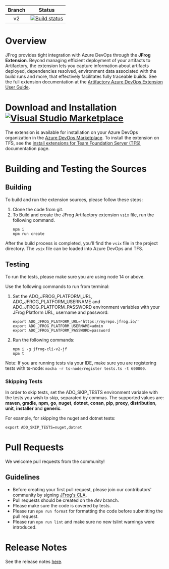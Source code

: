 |Branch|Status|
|:---:|---|
|v2|[![Build status](https://ci.appveyor.com/api/projects/status/ki6edykufqy9h5bl/branch/v2?svg=true)](https://ci.appveyor.com/project/jfrog-ecosystem/artifactory-azure-devops-extension/branch/v2)|

# Overview
JFrog provides tight integration with Azure DevOps through the **JFrog Extension**.
Beyond managing efficient deployment of your artifacts to Artifactory, the extension lets you capture information about artifacts deployed, dependencies resolved, environment data associated with the build runs and more, 
that effectively facilitates fully traceable builds.
See the full extension documentation at the [Artifactory Azure DevOps Extension User Guide](https://www.jfrog.com/confluence/display/JFROG/Artifactory+Azure+DevOps+Extension).

# Download and Installation [![Visual Studio Marketplace](https://vsmarketplacebadge.apphb.com/version-short/JFrog.jfrog-azure-devops-extension.svg)](https://marketplace.visualstudio.com/items?itemName=JFrog.jfrog-azure-devops-extension)
The extension is available for installation on your Azure DevOps organization in the [Azure DevOps Marketplace](https://marketplace.visualstudio.com/items?itemName=JFrog.jfrog-azure-devops-extension).
To install the extension on TFS, see the [install extensions for Team Foundation Server (TFS)](https://docs.microsoft.com/en-us/azure/devops/marketplace/get-tfs-extensions?view=tfs-2018#install-extensions-while-connected-to-tfs) documentation page.

# Building and Testing the Sources
## Building
To build and run the extension sources, please follow these steps:
1. Clone the code from git.
2. To Build and create the JFrog Artifactory extension `vsix` file, run the following command.
    ```
    npm i
    npm run create
    ```
After the build process is completed, you'll find the `vsix` file in the project directory.
The `vsix` file can be loaded into Azure DevOps and TFS.

## Testing
To run the tests, please make sure you are using node 14 or above.

Use the following commands to run from terminal:
1. Set the ADO_JFROG_PLATFORM_URL, ADO_JFROG_PLATFORM_USERNAME and ADO_JFROG_PLATFORM_PASSWORD environment variables with your JFrog Platform URL, username and password:
    ```
    export ADO_JFROG_PLATFORM_URL='https://myrepo.jfrog.io/'
    export ADO_JFROG_PLATFORM_USERNAME=admin
    export ADO_JFROG_PLATFORM_PASSWORD=password
    ```
   
2. Run the following commands:
    ```
    npm i -g jfrog-cli-v2-jf
    npm t
    ```

Note: If you are running tests via your IDE, make sure you are registering tests with ts-node: `mocha -r ts-node/register tests.ts -t 600000`. 

### Skipping Tests
In order to skip tests, set the ADO_SKIP_TESTS environment variable with the tests you wish to skip, separated by commas.
The supported values are: **maven**, **gradle**, **npm**, **go**, **nuget**, **dotnet**, **conan**, **pip**, **proxy**, **distribution**, **unit**, **installer** and **generic**.

For example, for skipping the nuget and dotnet tests:  
```
export ADO_SKIP_TESTS=nuget,dotnet
```
    
# Pull Requests
We welcome pull requests from the community!
## Guidelines
* Before creating your first pull request, please join our contributors' community by signing [JFrog's CLA](https://secure.echosign.com/public/hostedForm?formid=5IYKLZ2RXB543N).
* Pull requests should be created on the *dev* branch.
* Please make sure the code is covered by tests. 
* Please run `npm run format` for formatting the code before submitting the pull request.
* Please run `npm run lint` and make sure no new tslint warnings were introduced.

# Release Notes
See the release notes [here](https://www.jfrog.com/confluence/display/JFROG/Artifactory+Azure+DevOps+Extension#ArtifactoryAzureDevOpsExtension-ReleaseNotes).
